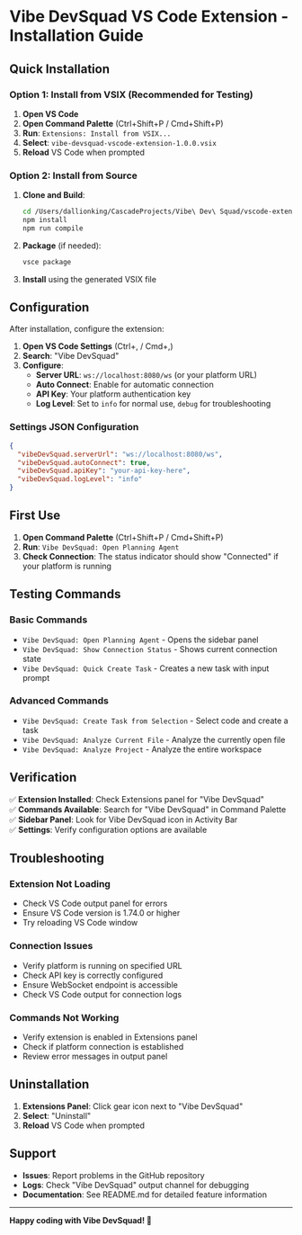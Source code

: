 # Vibe DevSquad VS Code Extension - Installation Guide

## Quick Installation

### Option 1: Install from VSIX (Recommended for Testing)

1. **Open VS Code**
2. **Open Command Palette** (Ctrl+Shift+P / Cmd+Shift+P)
3. **Run**: `Extensions: Install from VSIX...`
4. **Select**: `vibe-devsquad-vscode-extension-1.0.0.vsix`
5. **Reload** VS Code when prompted

### Option 2: Install from Source

1. **Clone and Build**:
   ```bash
   cd /Users/dallionking/CascadeProjects/Vibe\ Dev\ Squad/vscode-extension
   npm install
   npm run compile
   ```

2. **Package** (if needed):
   ```bash
   vsce package
   ```

3. **Install** using the generated VSIX file

## Configuration

After installation, configure the extension:

1. **Open VS Code Settings** (Ctrl+, / Cmd+,)
2. **Search**: "Vibe DevSquad"
3. **Configure**:
   - **Server URL**: `ws://localhost:8080/ws` (or your platform URL)
   - **Auto Connect**: Enable for automatic connection
   - **API Key**: Your platform authentication key
   - **Log Level**: Set to `info` for normal use, `debug` for troubleshooting

### Settings JSON Configuration

```json
{
  "vibeDevSquad.serverUrl": "ws://localhost:8080/ws",
  "vibeDevSquad.autoConnect": true,
  "vibeDevSquad.apiKey": "your-api-key-here",
  "vibeDevSquad.logLevel": "info"
}
```

## First Use

1. **Open Command Palette** (Ctrl+Shift+P / Cmd+Shift+P)
2. **Run**: `Vibe DevSquad: Open Planning Agent`
3. **Check Connection**: The status indicator should show "Connected" if your platform is running

## Testing Commands

### Basic Commands
- `Vibe DevSquad: Open Planning Agent` - Opens the sidebar panel
- `Vibe DevSquad: Show Connection Status` - Shows current connection state
- `Vibe DevSquad: Quick Create Task` - Creates a new task with input prompt

### Advanced Commands
- `Vibe DevSquad: Create Task from Selection` - Select code and create a task
- `Vibe DevSquad: Analyze Current File` - Analyze the currently open file
- `Vibe DevSquad: Analyze Project` - Analyze the entire workspace

## Verification

✅ **Extension Installed**: Check Extensions panel for "Vibe DevSquad"  
✅ **Commands Available**: Search for "Vibe DevSquad" in Command Palette  
✅ **Sidebar Panel**: Look for Vibe DevSquad icon in Activity Bar  
✅ **Settings**: Verify configuration options are available  

## Troubleshooting

### Extension Not Loading
- Check VS Code output panel for errors
- Ensure VS Code version is 1.74.0 or higher
- Try reloading VS Code window

### Connection Issues
- Verify platform is running on specified URL
- Check API key is correctly configured
- Ensure WebSocket endpoint is accessible
- Check VS Code output for connection logs

### Commands Not Working
- Verify extension is enabled in Extensions panel
- Check if platform connection is established
- Review error messages in output panel

## Uninstallation

1. **Extensions Panel**: Click gear icon next to "Vibe DevSquad"
2. **Select**: "Uninstall"
3. **Reload** VS Code when prompted

## Support

- **Issues**: Report problems in the GitHub repository
- **Logs**: Check "Vibe DevSquad" output channel for debugging
- **Documentation**: See README.md for detailed feature information

---

**Happy coding with Vibe DevSquad! 🚀**
